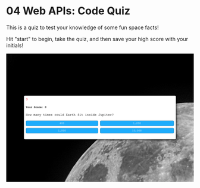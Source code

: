 # 04 Web APIs: Code Quiz

This is a quiz to test your knowledge of some fun space facts!

Hit "start" to begin, take the quiz, and then save your high score with your initials!

![Quiz App Screenshot](/Assets/img/quizscreenshot.png?raw=true "Quiz App Screenshot")